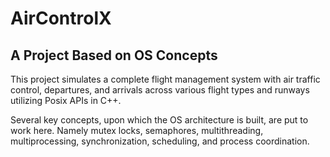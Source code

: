 # AirControlX
## A Project Based on OS Concepts

This project simulates a complete flight management system with air traffic control, departures, and arrivals across various flight types and runways utilizing Posix APIs in C++.

Several key concepts, upon which the OS architecture is built, are put to work here. Namely mutex locks, semaphores, multithreading, multiprocessing, synchronization, scheduling, and process coordination. 
     
